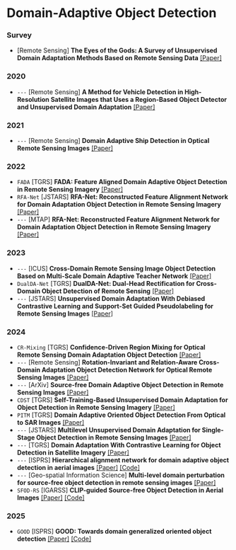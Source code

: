 # Domain-Adaptive Object Detection

### Survey
- [Remote Sensing] **The Eyes of the Gods: A Survey of Unsupervised Domain Adaptation Methods Based on Remote Sensing Data** [[Paper]](https://www.mdpi.com/2072-4292/14/17/4380)

### 2020
- `---` [Remote Sensing] **A Method for Vehicle Detection in High-Resolution Satellite Images that Uses a Region-Based Object Detector and Unsupervised Domain Adaptation** [[Paper]](https://www.mdpi.com/2072-4292/12/3/575)

### 2021
- `---` [Remote Sensing] **Domain Adaptive Ship Detection in Optical Remote Sensing Images** [[Paper]](https://www.mdpi.com/2072-4292/13/16/3168)
  
### 2022
- `FADA` [TGRS] **FADA: Feature Aligned Domain Adaptive Object Detection in Remote Sensing Imagery** [[Paper]](https://ieeexplore.ieee.org/abstract/document/9695473)
- `RFA-Net` [JSTARS] **RFA-Net: Reconstructed Feature Alignment Network for Domain Adaptation Object Detection in Remote Sensing Imagery** [[Paper]](https://ieeexplore.ieee.org/abstract/document/9829266)
- `---` [MTAP] **RFA-Net: Reconstructed Feature Alignment Network for Domain Adaptation Object Detection in Remote Sensing Imagery** [[Paper]](https://link.springer.com/article/10.1007/s11042-021-10833-z)

### 2023
- `---` [ICUS] **Cross-Domain Remote Sensing Image Object Detection Based on Multi-Scale Domain Adaptive Teacher Network** [[Paper]](https://ieeexplore.ieee.org/abstract/document/10318282)
- `DualDA-Net` [TGRS] **DualDA-Net: Dual-Head Rectification for Cross-Domain Object Detection of Remote Sensing** [[Paper]](https://ieeexplore.ieee.org/abstract/document/10149488)
- `---` [JSTARS] **Unsupervised Domain Adaptation With Debiased Contrastive Learning and Support-Set Guided Pseudolabeling for Remote Sensing Images** [[Paper]](https://ieeexplore.ieee.org/document/10380690)

### 2024
- `CR-Mixing` [TGRS] **Confidence-Driven Region Mixing for Optical Remote Sensing Domain Adaptation Object Detection** [[Paper]](https://ieeexplore.ieee.org/abstract/document/10568180)
- `---` [Remote Sensing] **Rotation-Invariant and Relation-Aware Cross-Domain Adaptation Object Detection Network for Optical Remote Sensing Images** [[Paper]](https://www.mdpi.com/2072-4292/13/21/4386)
- `---` [ArXiv] **Source-free Domain Adaptive Object Detection in Remote Sensing Images** [[Paper]](https://arxiv.org/abs/2401.17916)
- `CDST` [TGRS] **Self-Training-Based Unsupervised Domain Adaptation for Object Detection in Remote Sensing Imagery** [[Paper]](https://ieeexplore.ieee.org/abstract/document/10677431)
- `PITM` [TGRS] **Domain Adaptive Oriented Object Detection From Optical to SAR Images** [[Paper]](https://ieeexplore.ieee.org/abstract/document/10793425)
- `---` [JSTARS] **Multilevel Unsupervised Domain Adaptation for Single-Stage Object Detection in Remote Sensing Images** [[Paper]](https://ieeexplore.ieee.org/abstract/document/10715498)
- `---` [TGRS] **Domain Adaptation With Contrastive Learning for Object Detection in Satellite Imagery** [[Paper]](https://ieeexplore.ieee.org/abstract/document/10505321)
- `---` [ISPRS] **Hierarchical alignment network for domain adaptive object detection in aerial images** [[Paper]](https://www.sciencedirect.com/science/article/abs/pii/S0924271624000054) [[Code]](https://github.com/MaYou1997/HANet)
- `---` [Geo-spatial Information Science] **Multi-level domain perturbation for source-free object detection in remote sensing images** [[Paper]](https://www.tandfonline.com/doi/full/10.1080/10095020.2024.2378920)
- `SFOD-RS` [IGARSS] **CLIP-guided Source-free Object Detection in Aerial Images** [[Paper]](https://arxiv.org/abs/2401.05168) [[Code]](https://github.com/Lans1ng/SFOD-RS)

### 2025
- `GOOD` [ISPRS] **GOOD: Towards domain generalized oriented object detection** [[Paper]](https://www.sciencedirect.com/science/article/abs/pii/S0924271625000838?via%3Dihub) [[Code]](https://github.com/BiQiWHU/GOOD)








